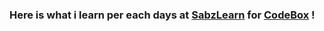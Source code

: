 ### Here is what i learn per each days at [SabzLearn](https://sabzlearn.ir/) for [CodeBox](https://codebox.ir/) !
